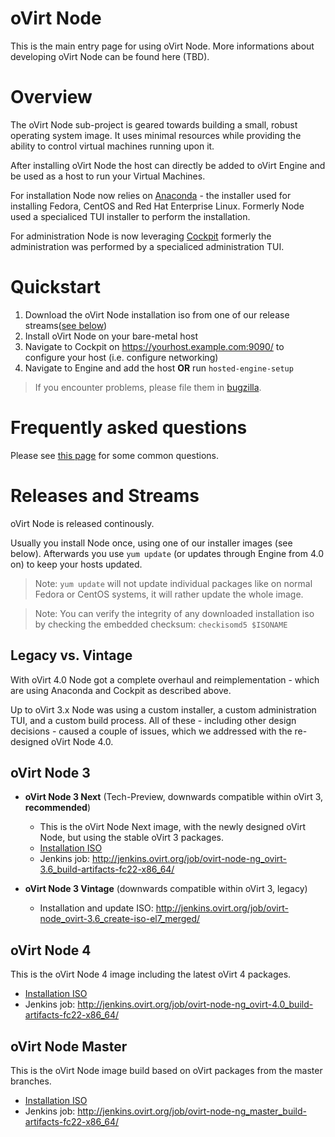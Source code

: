 # oVirt Node

This is the main entry page for using oVirt Node.
More informations about developing oVirt Node can be found here (TBD).

# Overview

The oVirt Node sub-project is geared towards building a small, robust operating system
image. It uses minimal resources while providing the ability to control virtual machines
running upon it.

After installing oVirt Node the host can directly be added to oVirt Engine and be used as a
host to run your Virtual Machines.

For installation Node now relies on [Anaconda](https://github.com/rhinstaller/) - the installer
used for installing Fedora, CentOS and Red Hat Enterprise Linux. Formerly Node used a
specialiced TUI installer to perform the installation.

For administration Node is now leveraging [Cockpit](http://cockpit-project.org/) formerly
the administration was performed by a specialiced administration TUI.

# Quickstart

1. Download the oVirt Node installation iso from one of our release streams([see below](#releases))
2. Install oVirt Node on your bare-metal host
3. Navigate to Cockpit on https://yourhost.example.com:9090/ to configure your host (i.e. configure networking)
4. Navigate to Engine and add the host **OR** run `hosted-engine-setup`

> If you encounter problems, please file them in [bugzilla](https://bugzilla.redhat.com/enter_bug.cgi?product=ovirt-node&component=General).


# Frequently asked questions

Please see [this page](faq) for some common questions.

# Releases and Streams

oVirt Node is released continously.

Usually you install Node once, using one of our installer images (see below). Afterwards you
use `yum update` (or updates through Engine from 4.0 on) to keep your hosts updated.

> Note: `yum update` will not update individual packages like on normal Fedora or CentOS systems,
> it will rather update the whole image.

> Note: You can verify the integrity of any downloaded installation iso by checking the embedded checksum:
> `checkisomd5 $ISONAME`

## Legacy vs. Vintage

With oVirt 4.0 Node got a complete overhaul and reimplementation - which are using Anaconda
and Cockpit as described above.

Up to oVirt 3.x Node was using a custom installer, a custom administration TUI, and a custom
build process. All of these - including other design decisions - caused a couple of issues,
which we addressed with the re-designed oVirt Node 4.0.


## oVirt Node 3

* **oVirt Node 3 Next** (Tech-Preview, downwards compatible within oVirt 3, **recommended**)
  * This is the oVirt Node Next image, with the newly designed oVirt Node, but using the stable oVirt 3 packages.
  * [Installation ISO](http://jenkins.ovirt.org/job/ovirt-node-ng_ovirt-3.6_build-artifacts-fc22-x86_64/lastSuccessfulBuild/artifact/exported-artifacts/latest-installation-iso.html)
  * Jenkins job: <http://jenkins.ovirt.org/job/ovirt-node-ng_ovirt-3.6_build-artifacts-fc22-x86_64/>

* **oVirt Node 3 Vintage** (downwards compatible within oVirt 3, legacy)
  * Installation and update ISO: <http://jenkins.ovirt.org/job/ovirt-node_ovirt-3.6_create-iso-el7_merged/>

## oVirt Node 4

This is the oVirt Node 4 image including the latest oVirt 4 packages.

* [Installation ISO](http://jenkins.ovirt.org/job/ovirt-node-ng_ovirt-4.0_build-artifacts-fc22-x86_64/lastSuccessfulBuild/artifact/exported-artifacts/latest-installation-iso.html)
* Jenkins job: <http://jenkins.ovirt.org/job/ovirt-node-ng_ovirt-4.0_build-artifacts-fc22-x86_64/>

## oVirt Node Master

This is the oVirt Node image build based on oVirt packages from the master branches.

* [Installation ISO](http://jenkins.ovirt.org/job/ovirt-node-ng_master_build-artifacts-fc22-x86_64/lastSuccessfulBuild/artifact/exported-artifacts/latest-installation-iso.html)
* Jenkins job: <http://jenkins.ovirt.org/job/ovirt-node-ng_master_build-artifacts-fc22-x86_64/>




